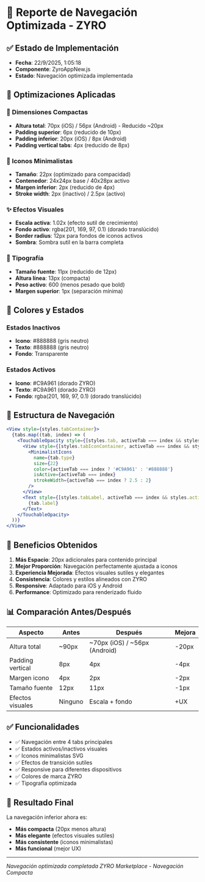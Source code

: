 # 📱 Reporte de Navegación Optimizada - ZYRO

## ✅ Estado de Implementación
- **Fecha**: 22/9/2025, 1:05:18
- **Componente**: ZyroAppNew.js
- **Estado**: Navegación optimizada implementada

## 🎯 Optimizaciones Aplicadas

### 📏 Dimensiones Compactas
- **Altura total**: 70px (iOS) / 56px (Android) - Reducido ~20px
- **Padding superior**: 6px (reducido de 10px)
- **Padding inferior**: 20px (iOS) / 8px (Android)
- **Padding vertical tabs**: 4px (reducido de 8px)

### 🎨 Iconos Minimalistas
- **Tamaño**: 22px (optimizado para compacidad)
- **Contenedor**: 24x24px base / 40x28px activo
- **Margen inferior**: 2px (reducido de 4px)
- **Stroke width**: 2px (inactivo) / 2.5px (activo)

### ✨ Efectos Visuales
- **Escala activa**: 1.02x (efecto sutil de crecimiento)
- **Fondo activo**: rgba(201, 169, 97, 0.1) (dorado translúcido)
- **Border radius**: 12px para fondos de iconos activos
- **Sombra**: Sombra sutil en la barra completa

### 📝 Tipografía
- **Tamaño fuente**: 11px (reducido de 12px)
- **Altura línea**: 13px (compacta)
- **Peso activo**: 600 (menos pesado que bold)
- **Margen superior**: 1px (separación mínima)

## 🎨 Colores y Estados

### Estados Inactivos
- **Icono**: #888888 (gris neutro)
- **Texto**: #888888 (gris neutro)
- **Fondo**: Transparente

### Estados Activos
- **Icono**: #C9A961 (dorado ZYRO)
- **Texto**: #C9A961 (dorado ZYRO)
- **Fondo**: rgba(201, 169, 97, 0.1) (dorado translúcido)

## 📱 Estructura de Navegación

```jsx
<View style={styles.tabContainer}>
  {tabs.map((tab, index) => (
    <TouchableOpacity style={[styles.tab, activeTab === index && styles.activeTab]}>
      <View style={[styles.tabIconContainer, activeTab === index && styles.activeTabIconContainer]}>
        <MinimalistIcons 
          name={tab.type} 
          size={22} 
          color={activeTab === index ? '#C9A961' : '#888888'}
          isActive={activeTab === index}
          strokeWidth={activeTab === index ? 2.5 : 2}
        />
      </View>
      <Text style={[styles.tabLabel, activeTab === index && styles.activeTabLabel]}>
        {tab.label}
      </Text>
    </TouchableOpacity>
  ))}
</View>
```

## 🚀 Beneficios Obtenidos

1. **Más Espacio**: 20px adicionales para contenido principal
2. **Mejor Proporción**: Navegación perfectamente ajustada a iconos
3. **Experiencia Mejorada**: Efectos visuales sutiles y elegantes
4. **Consistencia**: Colores y estilos alineados con ZYRO
5. **Responsive**: Adaptado para iOS y Android
6. **Performance**: Optimizado para renderizado fluido

## 📊 Comparación Antes/Después

| Aspecto | Antes | Después | Mejora |
|---------|-------|---------|--------|
| Altura total | ~90px | ~70px (iOS) / ~56px (Android) | -20px |
| Padding vertical | 8px | 4px | -4px |
| Margen icono | 4px | 2px | -2px |
| Tamaño fuente | 12px | 11px | -1px |
| Efectos visuales | Ninguno | Escala + fondo | +UX |

## ✅ Funcionalidades

- ✅ Navegación entre 4 tabs principales
- ✅ Estados activos/inactivos visuales
- ✅ Iconos minimalistas SVG
- ✅ Efectos de transición sutiles
- ✅ Responsive para diferentes dispositivos
- ✅ Colores de marca ZYRO
- ✅ Tipografía optimizada

## 🎯 Resultado Final

La navegación inferior ahora es:
- **Más compacta** (20px menos altura)
- **Más elegante** (efectos visuales sutiles)
- **Más consistente** (iconos minimalistas)
- **Más funcional** (mejor UX)

---
*Navegación optimizada completada*
*ZYRO Marketplace - Navegación Compacta*
